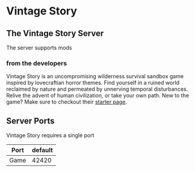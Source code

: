 # Vintage Story

## The Vintage Story Server

The server supports mods

### from the developers

Vintage Story is an uncompromising wilderness survival sandbox game inspired by lovecraftian horror themes.
Find yourself in a ruined world reclaimed by nature and permeated by unnerving temporal disturbances.
Relive the advent of human civilization, or take your own path.
New to the game? Make sure to checkout their [starter page](https://wiki.vintagestory.at/index.php?title=Main_Page).

## Server Ports

Vintage Story requires a single port

| Port    | default |
|---------|---------|
| Game    | 42420   |
